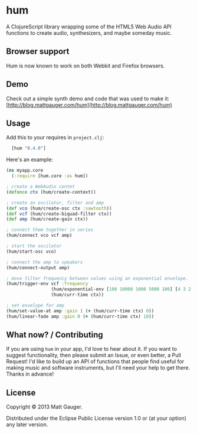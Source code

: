 # hum

A ClojureScript library wrapping some of the HTML5 Web Audio API functions to create audio, synthesizers, and maybe someday music.

## Browser support

Hum is now known to work on both Webkit and Firefox browsers.

## Demo

Check out a simple synth demo and code that was used to make it: [http://blog.mattgauger.com/hum](http://blog.mattgauger.com/hum)

## Usage
Add this to your requires in `project.clj`:

```clojure
  [hum "0.4.0"]
```

Here's an example:
```clojure
(ns myapp.core
  (:require [hum.core :as hum])

; create a WebAudio contet
(defonce ctx (hum/create-context))

; create an oscilator, filter and amp
(def vco (hum/create-osc ctx :sawtooth))
(def vcf (hum/create-biquad-filter ctx))
(def amp (hum/create-gain ctx))

; connect them together in series
(hum/connect vco vcf amp)

; start the oscilator
(hum/start-osc vco)

; connect the amp to speakers
(hum/connect-output amp)

; move filter frequency between values using an exponential envelope.
(hum/trigger-env vcf :frequency 
                 (hum/exponential-env [100 10000 1000 5000 100] [4 3 2 1])
                 (hum/curr-time ctx))

; set envelope for amp
(hum/set-value-at amp :gain 1 (+ (hum/curr-time ctx) 0))
(hum/linear-fade amp :gain 0 (+ (hum/curr-time ctx) 10))
```

## What now? / Contributing

If you are using `hum` in your app, I'd love to hear about it. If you want to suggest functionality, then please submit an Issue, or even better, a Pull Request! I'd like to build up an API of functions that people find useful for making music and software instruments, but I'll need your help to get there. Thanks in advance!

## License

Copyright © 2013 Matt Gauger.

Distributed under the Eclipse Public License version 1.0 or (at
your option) any later version.
